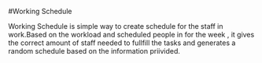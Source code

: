 #Working Schedule

Working Schedule is simple way to create schedule for the staff in work.Based on the workload and scheduled people in for the week , it gives the correct amount of staff needed to fullfill the tasks and generates a random schedule based on the information priivided.
